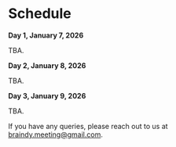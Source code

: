 # Schedule

<b> Day 1, January 7, 2026</b>

TBA.

<b> Day 2, January 8, 2026</b>

TBA.

<b> Day 3, January 9, 2026</b>

TBA.


If you have any queries, please reach out to us at <a href="mailto:braindy.meeting@gmail.com">braindy.meeting@gmail.com</a>.
